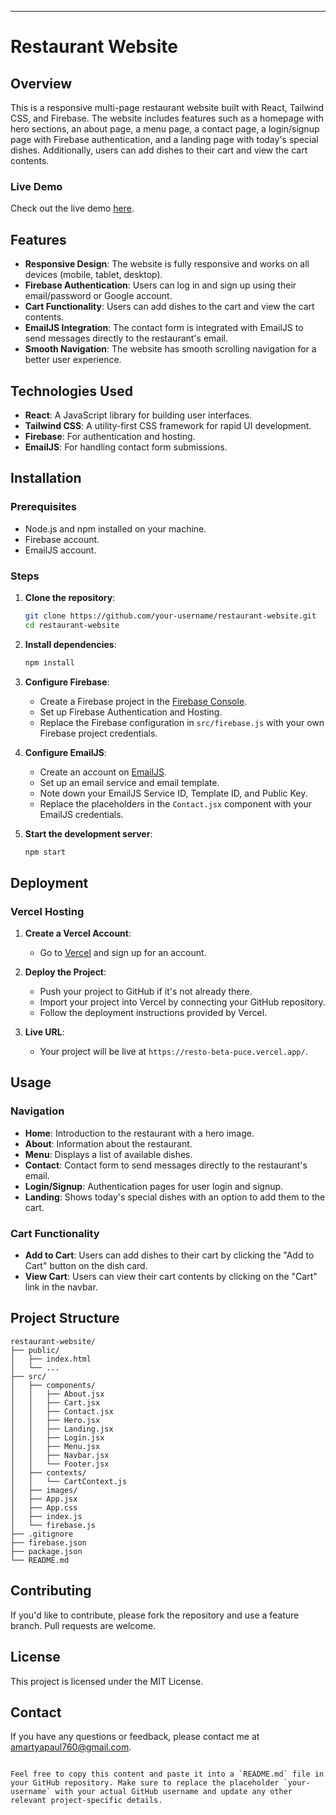 

---

# Restaurant Website

## Overview

This is a responsive multi-page restaurant website built with React, Tailwind CSS, and Firebase. The website includes features such as a homepage with hero sections, an about page, a menu page, a contact page, a login/signup page with Firebase authentication, and a landing page with today's special dishes. Additionally, users can add dishes to their cart and view the cart contents.

### Live Demo

Check out the live demo [here](https://resto-beta-puce.vercel.app/).

## Features

- **Responsive Design**: The website is fully responsive and works on all devices (mobile, tablet, desktop).
- **Firebase Authentication**: Users can log in and sign up using their email/password or Google account.
- **Cart Functionality**: Users can add dishes to the cart and view the cart contents.
- **EmailJS Integration**: The contact form is integrated with EmailJS to send messages directly to the restaurant's email.
- **Smooth Navigation**: The website has smooth scrolling navigation for a better user experience.

## Technologies Used

- **React**: A JavaScript library for building user interfaces.
- **Tailwind CSS**: A utility-first CSS framework for rapid UI development.
- **Firebase**: For authentication and hosting.
- **EmailJS**: For handling contact form submissions.

## Installation

### Prerequisites

- Node.js and npm installed on your machine.
- Firebase account.
- EmailJS account.

### Steps

1. **Clone the repository**:
   ```sh
   git clone https://github.com/your-username/restaurant-website.git
   cd restaurant-website
   ```

2. **Install dependencies**:
   ```sh
   npm install
   ```

3. **Configure Firebase**:
   - Create a Firebase project in the [Firebase Console](https://console.firebase.google.com/).
   - Set up Firebase Authentication and Hosting.
   - Replace the Firebase configuration in `src/firebase.js` with your own Firebase project credentials.

4. **Configure EmailJS**:
   - Create an account on [EmailJS](https://www.emailjs.com/).
   - Set up an email service and email template.
   - Note down your EmailJS Service ID, Template ID, and Public Key.
   - Replace the placeholders in the `Contact.jsx` component with your EmailJS credentials.

5. **Start the development server**:
   ```sh
   npm start
   ```

## Deployment

### Vercel Hosting

1. **Create a Vercel Account**:
   - Go to [Vercel](https://vercel.com/) and sign up for an account.

2. **Deploy the Project**:
   - Push your project to GitHub if it's not already there.
   - Import your project into Vercel by connecting your GitHub repository.
   - Follow the deployment instructions provided by Vercel.

3. **Live URL**:
   - Your project will be live at `https://resto-beta-puce.vercel.app/`.

## Usage

### Navigation

- **Home**: Introduction to the restaurant with a hero image.
- **About**: Information about the restaurant.
- **Menu**: Displays a list of available dishes.
- **Contact**: Contact form to send messages directly to the restaurant's email.
- **Login/Signup**: Authentication pages for user login and signup.
- **Landing**: Shows today's special dishes with an option to add them to the cart.

### Cart Functionality

- **Add to Cart**: Users can add dishes to their cart by clicking the "Add to Cart" button on the dish card.
- **View Cart**: Users can view their cart contents by clicking on the "Cart" link in the navbar.

## Project Structure

```
restaurant-website/
├── public/
│   ├── index.html
│   └── ...
├── src/
│   ├── components/
│   │   ├── About.jsx
│   │   ├── Cart.jsx
│   │   ├── Contact.jsx
│   │   ├── Hero.jsx
│   │   ├── Landing.jsx
│   │   ├── Login.jsx
│   │   ├── Menu.jsx
│   │   ├── Navbar.jsx
│   │   └── Footer.jsx
│   ├── contexts/
│   │   └── CartContext.js
│   ├── images/
│   ├── App.jsx
│   ├── App.css
│   ├── index.js
│   └── firebase.js
├── .gitignore
├── firebase.json
├── package.json
└── README.md
```

## Contributing

If you'd like to contribute, please fork the repository and use a feature branch. Pull requests are welcome.

## License

This project is licensed under the MIT License.

## Contact

If you have any questions or feedback, please contact me at [amartyapaul760@gmail.com](mailto:amartyapaul760@gmail.com).

```

Feel free to copy this content and paste it into a `README.md` file in your GitHub repository. Make sure to replace the placeholder `your-username` with your actual GitHub username and update any other relevant project-specific details.
